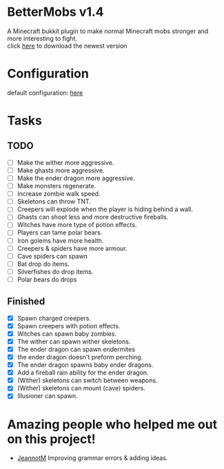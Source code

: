 # BetterMobs v1.4
A Minecraft bukkit plugin to make normal Minecraft mobs stronger and more interesting to fight.<br>
click [here](https://github.com/Vepnar/BetterMobs/releases) to download the newest version

# Configuration
default configuration: [here](https://github.com/Vepnar/BetterMobs/blob/master/src/config.yml)

# Tasks

## TODO
- [ ] Make the wither more aggressive.
- [ ] Make ghasts more aggressive.
- [ ] Make the ender dragon more aggressive.
- [ ] Make monsters regenerate.
- [ ] Increase zombie walk speed.
- [ ] Skeletons can throw TNT.
- [ ] Creepers will explode when the player is hiding behind a wall.
- [ ] Ghasts can shoot less and more destructive fireballs.
- [ ] Witches have more type of potion effects.
- [ ] Players can tame polar bears.
- [ ] Iron golems have more health.
- [ ] Creepers & spiders have more armour.
- [ ] Cave spiders can spawn
- [ ] Bat drop do items.
- [ ] Silverfishes do drop items.
- [ ] Polar bears do drops

## Finished
- [x] Spawn charged creepers.
- [x] Spawn creepers with potion effects.
- [x] Witches can spawn baby zombies.
- [x] The wither can spawn wither skeletons.
- [x] The ender dragon can spawn endermites
- [x] the ender dragon doesn't preform perching.
- [x] The ender dragon spawns baby ender dragons.
- [x] Add a fireball rain ability for the ender dragon.
- [x] (Wither) skeletons can switch between weapons.
- [x] (Wither) skeletons can mount (cave) spiders.
- [x] Illusioner can spawn.

# Amazing people who helped me out on this project!
- [JeannotM](https://github.com/JeannotM/) Improving grammar errors & adding ideas.
